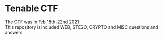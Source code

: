 # Tenable CTF
The CTF was in Feb 18th-22nd 2021</br>
This repository is included WEB, STEGO, CRYPTO and MISC questions and answers.
